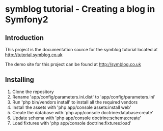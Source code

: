 # symblog tutorial - Creating a blog in Symfony2

## Introduction

This project is the documentation source for the symblog tutorial located at
http://tutorial.symblog.co.uk

The demo site for this project can be found at http://symblog.co.uk

## Installing

 1. Clone the repository
 2. Rename 'app/config/parameters.ini.dist' to 'app/config/parameters.ini'
 3. Run 'php bin/vendors install' to install all the required vendors
 4. Install the assets with 'php app/console assets:install web'
 5. Create the database with 'php app/console doctrine:database:create'
 6. Update schema with 'php app/console doctrine:schema:create'
 7. Load fixtures with 'php app/console doctrine:fixtures:load'


